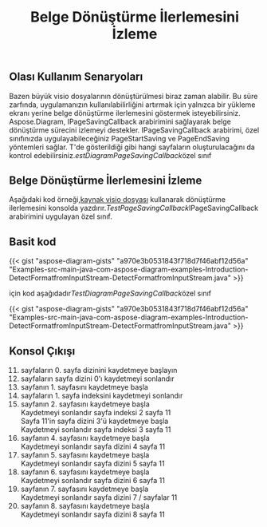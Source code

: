 ﻿---
title: Belge Dönüştürme İlerlemesini İzleme
type: docs
weight: 970
url: /tr/java/track-document-conversion-progress/
description: Bu bölümde, visio dosyalarının Aspose.Diagram ile dönüşüm ilerlemesinin nasıl izleneceği açıklanmaktadır.
---
## **Olası Kullanım Senaryoları**

Bazen büyük visio dosyalarının dönüştürülmesi biraz zaman alabilir. Bu süre zarfında, uygulamanızın kullanılabilirliğini artırmak için yalnızca bir yükleme ekranı yerine belge dönüştürme ilerlemesini göstermek isteyebilirsiniz. Aspose.Diagram, IPageSavingCallback arabirimini sağlayarak belge dönüştürme sürecini izlemeyi destekler. IPageSavingCallback arabirimi, özel sınıfınızda uygulayabileceğiniz PageStartSaving ve PageEndSaving yöntemleri sağlar. T'de gösterildiği gibi hangi sayfaların oluşturulacağını da kontrol edebilirsiniz.*estDiagramPageSavingCallback*özel sınıf

## **Belge Dönüştürme İlerlemesini İzleme**

 Aşağıdaki kod örneği,[kaynak visio dosyası](Drawing1.vsdx) kullanarak dönüştürme ilerlemesini konsolda yazdırır.*TestPageSavingCallback*IPageSavingCallback arabirimini uygulayan özel sınıf.

## **Basit kod**

{{< gist "aspose-diagram-gists" "a970e3b0531843f718d7f46abf12d56a" "Examples-src-main-java-com-aspose-diagram-examples-Introduction-DetectFormatfromInputStream-DetectFormatfromInputStream.java" >}}

için kod aşağıdadır*TestDiagramPageSavingCallback*özel sınıf

{{< gist "aspose-diagram-gists" "a970e3b0531843f718d7f46abf12d56a" "Examples-src-main-java-com-aspose-diagram-examples-Introduction-DetectFormatfromInputStream-DetectFormatfromInputStream.java" >}}

## **Konsol Çıkışı**

11. sayfaların 0. sayfa dizinini kaydetmeye başlayın</br>
11. sayfaların sayfa dizini 0'ı kaydetmeyi sonlandır</br>
11. sayfanın 1. sayfasını kaydetmeye başla</br>
11. sayfaların 1. sayfa indeksini kaydetmeyi sonlandır</br>
11. sayfanın 2. sayfasını kaydetmeye başla</br>
Kaydetmeyi sonlandır sayfa indeksi 2 sayfa 11</br>
Sayfa 11'in sayfa dizini 3'ü kaydetmeye başla</br>
Kaydetmeyi sonlandır sayfa indeksi 3 sayfa 11</br>
11. sayfanın 4. sayfasını kaydetmeye başla</br>
Kaydetmeyi sonlandır sayfa dizini 4 sayfa 11</br>
11. sayfanın 5. sayfasını kaydetmeye başla</br>
Kaydetmeyi sonlandır sayfa dizini 5 sayfa 11</br>
11. sayfanın 6. sayfasını kaydetmeye başla</br>
Kaydetmeyi sonlandır sayfa dizini 6 sayfa 11</br>
11. sayfanın 7. sayfasını kaydetmeye başla</br>
Kaydetmeyi sonlandır sayfa dizini 7 / sayfalar 11</br>
11. sayfanın 8. sayfasını kaydetmeye başla</br>
Kaydetmeyi sonlandır sayfa dizini 8 sayfa 11

